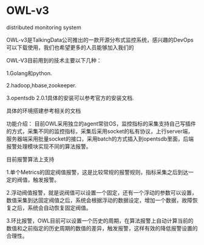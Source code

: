﻿# OWL-v3

distributed monitoring system

OWL-v3是TalkingData公司推出的一款开源分布式监控系统，感兴趣的DevOps可以下载使用，我们也希望更多的人员能够加入我们的

OWL-V3目前用到的技术主要以下几种：

1.Golang和python.

2.hadoop,hbase,zookeeper.

3.opentsdb 2.0.1具体的安装可以参考官方的安装文档.

具体的环境搭建参考相关的文档

功能介绍：
目前OWL采用独立的agent常驻OS，监控指标的采集支持自己写插件的方式，采集不同的监控指标，采集后采用socket的私有协议，上行server端，服务器端采用批量socket的接口，采用batch的方式插入到opentsdb里面，后端报警处理模块实现不同的算法报警。

目前报警算法上支持

1.单个Metrics的固定阀值报警，这是比较常规的报警规则，指标采集之后到达一定的阀值，触发报警。

2.浮动阀值报警，就是说阀值可以设置一个固定，还有一个浮动的参数可以设置，数值采集到达固定阀值之后，系统会根据浮动的数据设定，增加一个数据，故障恢复之后，系统会自动恢复固定阀值。

3.环比报警，OWL目前可以设置一个历史的周期，在算法报警上自动计算当前的数值和之前指定的历史周期的数值的差异，触发报警，这样有效的降低报警设置的合理性。



